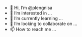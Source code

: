 - 👋 Hi, I’m @plengnisa
- 👀 I’m interested in ...
- 🌱 I’m currently learning ...
- 💞️ I’m looking to collaborate on ...
- 📫 How to reach me ...

<!---
plengnisa/plengnisa is a ✨ special ✨ repository because its `README.md` (this file) appears on your GitHub profile.
You can click the Preview link to take a look at your changes.
--->
